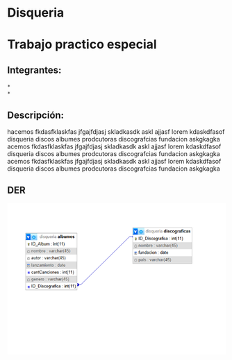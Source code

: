 # Disqueria




# Trabajo practico especial

## Integrantes:
    * 
    *  

## Descripción:

hacemos fkdasfklaskfas jfgajfdjasj skladkasdk askl ajjasf
lorem   kdaskdfasof disqueria discos albumes prodcutoras discografcias fundacion askgkagka
acemos fkdasfklaskfas jfgajfdjasj skladkasdk askl ajjasf
lorem   kdaskdfasof disqueria discos albumes prodcutoras discografcias fundacion askgkagka
acemos fkdasfklaskfas jfgajfdjasj skladkasdk askl ajjasf
lorem   kdaskdfasof disqueria discos albumes prodcutoras discografcias fundacion askgkagka

## DER

![Diagrama Entidad Relación](/der.png)
